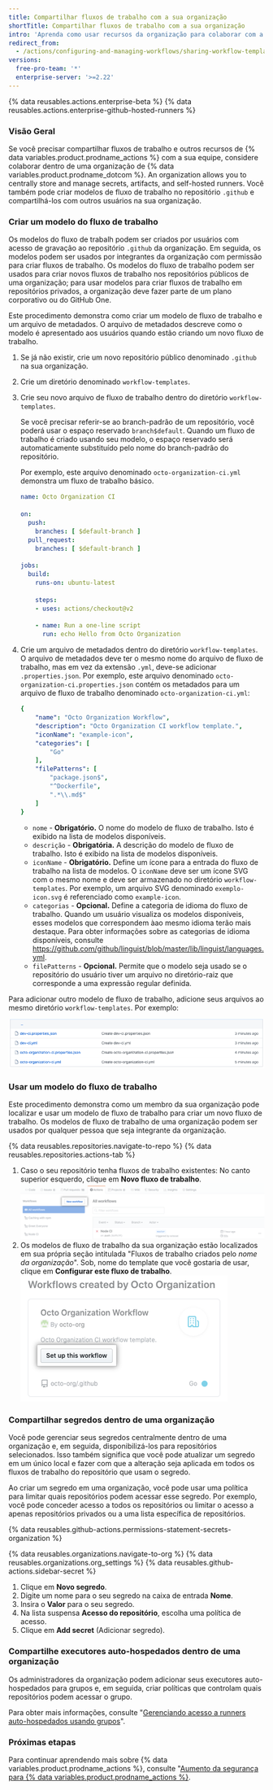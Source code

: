 ```yaml
---
title: Compartilhar fluxos de trabalho com a sua organização
shortTitle: Compartilhar fluxos de trabalho com a sua organização
intro: 'Aprenda como usar recursos da organização para colaborar com a sua equipe, compartilhando modelos de fluxo de trabalho, segredos e executores auto-hospedados.'
redirect_from:
  - /actions/configuring-and-managing-workflows/sharing-workflow-templates-within-your-organization
versions:
  free-pro-team: '*'
  enterprise-server: '>=2.22'
---
```


{% data reusables.actions.enterprise-beta %}
{% data reusables.actions.enterprise-github-hosted-runners %}

### Visão Geral

Se você precisar compartilhar fluxos de trabalho e outros recursos de {% data variables.product.prodname_actions %} com a sua equipe, considere colaborar dentro de uma organização de {% data variables.product.prodname_dotcom %}. An organization allows you to centrally store and manage secrets, artifacts, and self-hosted runners. Você também pode criar modelos de fluxo de trabalho no repositório `.github` e compartilhá-los com outros usuários na sua organização.

### Criar um modelo do fluxo de trabalho

Os modelos do fluxo de trabalh podem ser criados por usuários com acesso de gravação ao repositório `.github` da organização. Em seguida, os modelos podem ser usados por integrantes da organização com permissão para criar fluxos de trabalho. Os modelos do fluxo de trabalho podem ser usados para criar novos fluxos de trabalho nos repositórios públicos de uma organização; para usar modelos para criar fluxos de trabalho em repositórios privados, a organização deve fazer parte de um plano corporativo ou do GitHub One.

Este procedimento demonstra como criar um modelo de fluxo de trabalho e um arquivo de metadados. O arquivo de metadados descreve como o modelo é apresentado aos usuários quando estão criando um novo fluxo de trabalho.

1. Se já não existir, crie um novo repositório público denominado `.github` na sua organização.
1. Crie um diretório denominado `workflow-templates`.
1. Crie seu novo arquivo de fluxo de trabalho dentro do diretório `workflow-templates`.

   Se você precisar referir-se ao branch-padrão de um repositório, você poderá usar o espaço reservado `branch$default`. Quando um fluxo de trabalho é criado usando seu modelo, o espaço reservado será automaticamente substituído pelo nome do branch-padrão do repositório.

   Por exemplo, este arquivo denominado `octo-organization-ci.yml` demonstra um fluxo de trabalho básico.

   ```yaml
   name: Octo Organization CI

   on:
     push:
       branches: [ $default-branch ]
     pull_request:
       branches: [ $default-branch ]

   jobs:
     build:
       runs-on: ubuntu-latest

       steps:
       - uses: actions/checkout@v2

       - name: Run a one-line script
         run: echo Hello from Octo Organization
   ```
1. Crie um arquivo de metadados dentro do diretório `workflow-templates`. O arquivo de metadados deve ter o mesmo nome do arquivo de fluxo de trabalho, mas em vez da extensão `.yml`, deve-se adicionar `.properties.json`. Por exemplo, este arquivo denominado `octo-organization-ci.properties.json` contém os metadados para um arquivo de fluxo de trabalho denominado `octo-organization-ci.yml`:
   ```yaml
   {
       "name": "Octo Organization Workflow",
       "description": "Octo Organization CI workflow template.",
       "iconName": "example-icon",
       "categories": [
           "Go"
       ],
       "filePatterns": [
           "package.json$",
           "^Dockerfile",
           ".*\\.md$"
       ]
   }
   ```
   * `nome` - **Obrigatório.** O nome do modelo de fluxo de trabalho. Isto é exibido na lista de modelos disponíveis.
   * `descrição` - **Obrigatória.** A descrição do modelo de fluxo de trabalho. Isto é exibido na lista de modelos disponíveis.
   * `iconName` - **Obrigatório.** Define um ícone para a entrada do fluxo de trabalho na lista de modelos. O `iconName` deve ser um ícone SVG com o mesmo nome e deve ser armazenado no diretório `workflow-templates`. Por exemplo, um arquivo SVG denominado `exemplo-icon.svg` é referenciado como `example-icon`.
   * `categorias` - **Opcional.** Define a categoria de idioma do fluxo de trabalho. Quando um usuário visualiza os modelos disponíveis, esses modelos que correspondem àao mesmo idioma terão mais destaque. Para obter informações sobre as categorias de idioma disponíveis, consulte https://github.com/github/linguist/blob/master/lib/linguist/languages.yml.
   * `filePatterns` - **Opcional.** Permite que o modelo seja usado se o repositório do usuário tiver um arquivo no diretório-raiz que corresponde a uma expressão regular definida.

Para adicionar outro modelo de fluxo de trabalho, adicione seus arquivos ao mesmo diretório `workflow-templates`. Por exemplo:

![Arquivos do modelo do fluxo de trabalho](/assets/images/help/images/workflow-template-files.png)

### Usar um modelo do fluxo de trabalho

Este procedimento demonstra como um membro da sua organização pode localizar e usar um modelo de fluxo de trabalho para criar um novo fluxo de trabalho. Os modelos de fluxo de trabalho de uma organização podem ser usados por qualquer pessoa que seja integrante da organização.

{% data reusables.repositories.navigate-to-repo %}
{% data reusables.repositories.actions-tab %}
1. Caso o seu repositório tenha fluxos de trabalho existentes: No canto superior esquerdo, clique em **Novo fluxo de trabalho**. ![Criar um novo fluxo de trabalho](/assets/images/help/repository/actions-new-workflow.png)
1. Os modelos de fluxo de trabalho da sua organização estão localizados em sua própria seção intitulada "Fluxos de trabalho criados pelo _nome da organização_". Sob, nome do template que você gostaria de usar, clique em **Configurar este fluxo de trabalho**. ![Configurar este fluxo de trabalho](/assets/images/help/settings/actions-create-starter-workflow.png)


### Compartilhar segredos dentro de uma organização

Você pode gerenciar seus segredos centralmente dentro de uma organização e, em seguida, disponibilizá-los para repositórios selecionados. Isso também significa que você pode atualizar um segredo em um único local e fazer com que a alteração seja aplicada em todos os fluxos de trabalho do repositório que usam o segredo.

Ao criar um segredo em uma organização, você pode usar uma política para limitar quais repositórios podem acessar esse segredo. Por exemplo, você pode conceder acesso a todos os repositórios ou limitar o acesso a apenas repositórios privados ou a uma lista específica de repositórios.

{% data reusables.github-actions.permissions-statement-secrets-organization %}

{% data reusables.organizations.navigate-to-org %}
{% data reusables.organizations.org_settings %}
{% data reusables.github-actions.sidebar-secret %}
1. Clique em **Novo segredo**.
1. Digite um nome para o seu segredo na caixa de entrada **Nome**.
1. Insira o **Valor** para o seu segredo.
1. Na lista suspensa **Acesso do repositório**, escolha uma política de acesso.
1. Clique em **Add secret** (Adicionar segredo).

### Compartilhe executores auto-hospedados dentro de uma organização

Os administradores da organização podem adicionar seus executores auto-hospedados para grupos e, em seguida, criar políticas que controlam quais repositórios podem acessar o grupo.

Para obter mais informações, consulte "[Gerenciando acesso a runners auto-hospedados usando grupos](/actions/hosting-your-own-runners/managing-access-to-self-hosted-runners-using-groups)".


### Próximas etapas

Para continuar aprendendo mais sobre {% data variables.product.prodname_actions %}, consulte "[Aumento da segurança para {% data variables.product.prodname_actions %}](/actions/learn-github-actions/security-hardening-for-github-actions).

